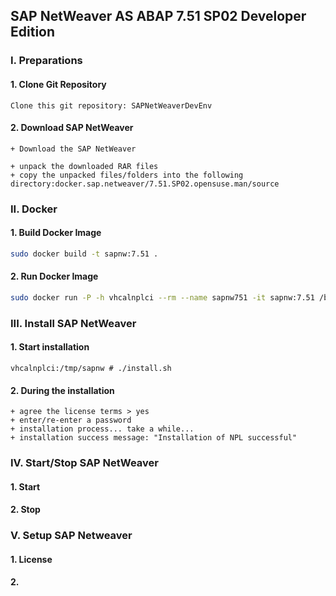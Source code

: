 ## SAP NetWeaver AS ABAP 7.51 SP02 Developer Edition

### I. Preparations

#### 1. Clone Git Repository
    Clone this git repository: SAPNetWeaverDevEnv

#### 2. Download SAP NetWeaver
    + Download the SAP NetWeaver

    + unpack the downloaded RAR files
    + copy the unpacked files/folders into the following directory:docker.sap.netweaver/7.51.SP02.opensuse.man/source

### II. Docker

#### 1. Build Docker Image
```bash
sudo docker build -t sapnw:7.51 .
```

#### 2. Run Docker Image
```bash
sudo docker run -P -h vhcalnplci --rm --name sapnw751 -it sapnw:7.51 /bin/bash
```

### III. Install SAP NetWeaver
#### 1. Start installation
```
vhcalnplci:/tmp/sapnw # ./install.sh
```

#### 2. During the installation
    + agree the license terms > yes
    + enter/re-enter a password
    + installation process... take a while...
    + installation success message: "Installation of NPL successful"

### IV. Start/Stop SAP NetWeaver

#### 1. Start

#### 2. Stop

### V. Setup SAP Netweaver

#### 1. License

#### 2.
